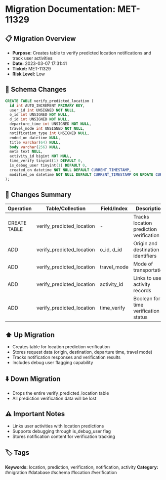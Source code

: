 # Migration Documentation: MET-11329

## 📋 Migration Overview
- **Purpose:** Creates table to verify predicted location notifications and track user activities
- **Date:** 2023-03-07 17:31:41
- **Ticket:** MET-11329
- **Risk Level:** Low

## 🔧 Schema Changes
```sql
CREATE TABLE verify_predicted_location (
  id int AUTO_INCREMENT PRIMARY KEY,
  user_id int UNSIGNED NOT NULL,
  o_id int UNSIGNED NOT NULL,
  d_id int UNSIGNED NOT NULL,
  departure_time int UNSIGNED NOT NULL,
  travel_mode int UNSIGNED NOT NULL,
  notification_type int UNSIGNED NULL,
  ended_on datetime NULL,
  title varchar(64) NULL,
  body varchar(256) NULL,
  meta text NULL,
  activity_id bigint NOT NULL,
  time_verify tinyint(1) DEFAULT 0,
  is_debug_user tinyint(1) DEFAULT 0,
  created_on datetime NOT NULL DEFAULT CURRENT_TIMESTAMP,
  modified_on datetime NOT NULL DEFAULT CURRENT_TIMESTAMP ON UPDATE CURRENT_TIMESTAMP
);
```

## 📝 Changes Summary
| Operation | Table/Collection | Field/Index | Description |
|-----------|-----------------|-------------|-------------|
| CREATE TABLE | verify_predicted_location | - | Tracks location prediction verification |
| ADD | verify_predicted_location | o_id, d_id | Origin and destination identifiers |
| ADD | verify_predicted_location | travel_mode | Mode of transportation |
| ADD | verify_predicted_location | activity_id | Links to user activity records |
| ADD | verify_predicted_location | time_verify | Boolean for time verification status |

## ⬆️ Up Migration
- Creates table for location prediction verification
- Stores request data (origin, destination, departure time, travel mode)
- Tracks notification responses and verification results
- Includes debug user flagging capability

## ⬇️ Down Migration
- Drops the entire verify_predicted_location table
- All prediction verification data will be lost

## ⚠️ Important Notes
- Links user activities with location predictions
- Supports debugging through is_debug_user flag
- Stores notification content for verification tracking

## 🏷️ Tags
**Keywords:** location, prediction, verification, notification, activity
**Category:** #migration #database #schema #location #verification